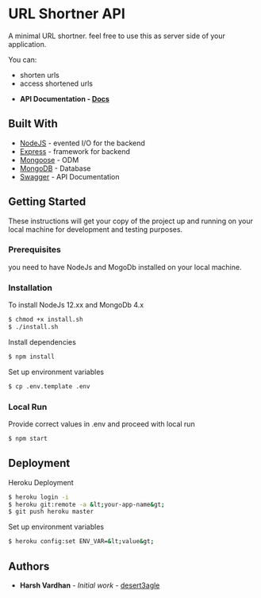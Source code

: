 # URL Shortner API

A minimal URL shortner. feel free to use this as server side of your application.

You can:
  - shorten urls
  - access shortened urls

* **API Documentation - [Docs](https://sho-rt-api.herokuapp.com/swagger-ui/)**
  
<!-- 
## ToDO 
  - write tests
  - Deploy
  - swagger-ui for API documentation 
-->

## Built With


* [NodeJS](https://nodejs.org/en/docs/) -  evented I/O for the backend
* [Express](https://expressjs.com/) - framework for backend
* [Mongoose](https://mongoosejs.com/) - ODM
* [MongoDB](https://www.mongodb.com/) - Database
* [Swagger](https://swagger.io/) - API Documentation


## Getting Started

These instructions will get your copy of the project up and running on your local machine for development and testing purposes.

### Prerequisites

you need to have NodeJs and MogoDb installed on your local machine.



### Installation

To install NodeJs 12.xx and MongoDb 4.x

```sh
$ chmod +x install.sh
$ ./install.sh
```

Install dependencies 

```sh
$ npm install
```

Set up environment variables 

```sh
$ cp .env.template .env
```
### Local Run

Provide correct values in .env and proceed with local run 

```sh
$ npm start
```
<!--
## Testing
-->
## Deployment

Heroku Deployment

```sh
$ heroku login -i
$ heroku git:remote -a &lt;your-app-name&gt;
$ git push heroku master
```
Set up environment variables 

```sh
$ heroku config:set ENV_VAR=&lt;value&gt;
```

## Authors

* **Harsh Vardhan** - *Initial work* - [desert3agle](https://github.com/desert3agle)











